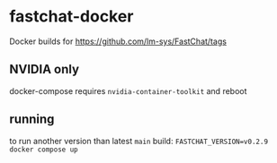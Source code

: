 # fastchat-docker
Docker builds for https://github.com/lm-sys/FastChat/tags

## NVIDIA only
docker-compose requires `nvidia-container-toolkit` and reboot

## running
to run another version than latest `main` build:
`FASTCHAT_VERSION=v0.2.9 docker compose up`
